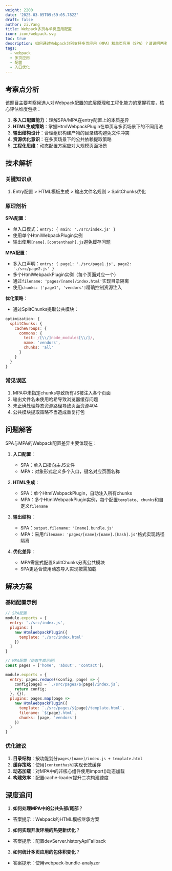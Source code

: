 ```yaml
---
weight: 2200
date: '2025-03-05T09:59:05.782Z'
draft: false
author: zi.Yang
title: Webpack多页与单页应用配置
icon: icon/webpack.svg
toc: true
description: 如何通过Webpack分别支持多页应用（MPA）和单页应用（SPA）？请说明两者的配置差异，例如入口文件、HTML模板生成策略及输出文件结构的区别。
tags:
  - webpack
  - 多页应用
  - 配置
  - 入口优化
---
```


## 考察点分析

该题目主要考察候选人对Webpack配置的底层原理和工程化能力的掌握程度，核心评估维度包括：

1. **多入口配置能力**：理解SPA/MPA在entry配置上的本质差异
2. **HTML生成策略**：掌握HtmlWebpackPlugin在单页与多页场景下的不同用法
3. **输出结构设计**：合理组织构建产物的目录结构避免文件冲突
4. **资源优化意识**：在多页场景下的公共依赖提取策略
5. **工程化思维**：动态配置方案应对大规模页面场景

## 技术解析

### 关键知识点

1. Entry配置 > HTML模板生成 > 输出文件名规则 > SplitChunks优化

### 原理剖析

**SPA配置**：

- 单入口模式：`entry: { main: './src/index.js' }`
- 使用单个HtmlWebpackPlugin实例
- 输出使用`[name].[contenthash].js`避免缓存问题

**MPA配置**：

- 多入口声明：`entry: { page1: './src/page1.js', page2: './src/page2.js' }`
- 多个HtmlWebpackPlugin实例（每个页面对应一个）
- 通过`filename: 'pages/[name]/index.html'`实现目录隔离
- 使用`chunks: ['page1', 'vendors']`精确控制资源注入

**优化策略**：

- 通过SplitChunks提取公共模块：

```javascript
optimization: {
  splitChunks: {
    cacheGroups: {
      commons: {
        test: /[\\/]node_modules[\\/]/,
        name: 'vendors',
        chunks: 'all'
      }
    }
  }
}
```

### 常见误区

1. MPA中未指定chunks导致所有JS被注入各个页面
2. 输出文件名未使用哈希导致浏览器缓存问题
3. 未正确处理静态资源路径导致页面资源404
4. 公共模块提取策略不当造成重复打包

## 问题解答

SPA与MPA的Webpack配置差异主要体现在：

1. **入口配置**：
   - SPA：单入口指向主JS文件
   - MPA：对象形式定义多个入口，键名对应页面名称

2. **HTML生成**：
   - SPA：单个HtmlWebpackPlugin，自动注入所有chunks
   - MPA：多个HtmlWebpackPlugin实例，每个配置`template`、`chunks`和自定义`filename`

3. **输出结构**：
   - SPA：`output.filename: '[name].bundle.js'`
   - MPA：采用`filename: 'pages/[name]/[name].[hash].js'`格式实现路径隔离

4. **优化差异**：
   - MPA需显式配置SplitChunks分离公共模块
   - SPA更适合使用动态导入实现按需加载

## 解决方案

### 基础配置示例

```javascript
// SPA配置
module.exports = {
  entry: './src/index.js',
  plugins: [
    new HtmlWebpackPlugin({
      template: './src/index.html'
    })
  ]
}

// MPA配置（动态生成示例）
const pages = ['home', 'about', 'contact'];

module.exports = {
  entry: pages.reduce((config, page) => {
    config[page] = `./src/pages/${page}/index.js`;
    return config;
  }, {}),
  plugins: pages.map(page => 
    new HtmlWebpackPlugin({
      template: `./src/pages/${page}/template.html`,
      filename: `${page}.html`,
      chunks: [page, 'vendors']
    })
  )
}
```

### 优化建议

1. **目录结构**：按功能划分`pages/[name]/index.js + template.html`
2. **缓存策略**：使用`[contenthash]`实现长效缓存
3. **动态加载**：对MPA中的非核心组件使用import()动态加载
4. **构建效率**：配置cache-loader提升二次构建速度

## 深度追问

1. **如何处理MPA中的公共头部/尾部**？

- 答案提示：Webpack的HTML模板继承方案

2. **如何实现开发环境的热更新优化**？

- 答案提示：配置devServer.historyApiFallback

3. **如何统计多页应用的包体积变化**？

- 答案提示：使用webpack-bundle-analyzer
